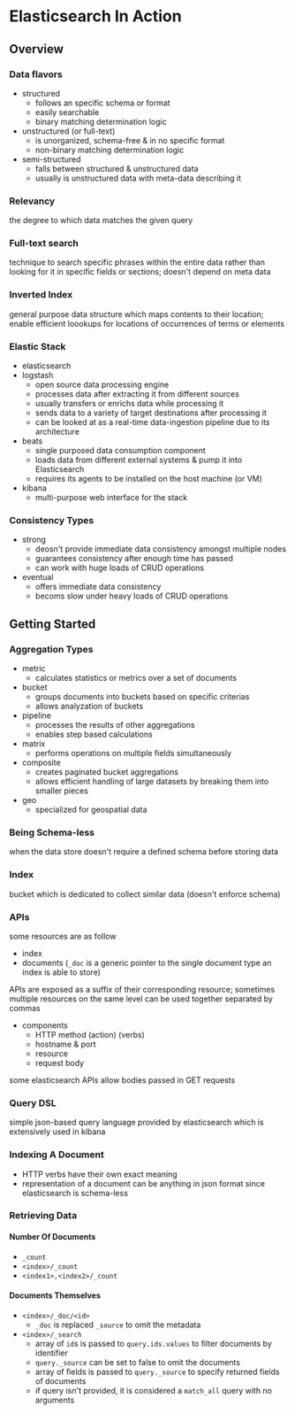 # Elasticsearch In Action
## Overview
### Data flavors
- structured
    - follows an specific schema or format
    - easily searchable
    - binary matching determination logic
- unstructured (or full-text)
    - is unorganized, schema-free & in no specific format
    - non-binary matching determination logic
- semi-structured
    - falls between structured & unstructured data
    - usually is unstructured data with meta-data describing it
### Relevancy
the degree to which data matches the given query
### Full-text search
technique to search specific phrases within the entire data rather than looking for it in specific fields or sections; doesn't depend on meta data
### Inverted Index
general purpose data structure which maps contents to their location; enable efficient loookups for locations of occurrences of terms or elements
### Elastic Stack
- elasticsearch
- logstash
    - open source data processing engine
    - processes data after extracting it from different sources
    - usually transfers or enrichs data while processing it
    - sends data to a variety of target destinations after processing it
    - can be looked at as a real-time data-ingestion pipeline due to its architecture
- beats
    - single purposed data consumption component
    - loads data from different external systems & pump it into Elasticsearch
    - requires its agents to be installed on the host machine (or VM)
- kibana
    - multi-purpose web interface for the stack
### Consistency Types
- strong
    - deosn't provide immediate data consistency amongst multiple nodes
    - guarantees consistency after enough time has passed
    - can work with huge loads of CRUD operations
- eventual
    - offers immediate data consistency
    - becoms slow under heavy loads of CRUD operations
## Getting Started
### Aggregation Types
- metric
    - calculates statistics or metrics over a set of documents
- bucket
    - groups documents into buckets based on specific criterias
    - allows analyzation of buckets
- pipeline
    - processes the results of other aggregations
    - enables step based calculations
- matrix
    - performs operations on multiple fields simultaneously
- composite
    - creates paginated bucket aggregations
    - allows efficient handling of large datasets by breaking them into smaller pieces
- geo
    - specialized for geospatial data
### Being Schema-less
when the data store doesn't require a defined schema before storing data
### Index
bucket which is dedicated to collect similar data (doesn't enforce schema)
### APIs
some resources are as follow
- index
- documents (`_doc` is a generic pointer to the single document type an index is able to store)
<!---->
APIs are exposed as a suffix of their corresponding resource; sometimes multiple resources on the same level can be used together separated by commas
- components
    - HTTP method (action) (verbs)
    - hostname & port
    - resource
    - request body
<!---->
some elasticsearch APIs allow bodies passed in GET requests
### Query DSL
simple json-based query language provided by elasticsearch which is extensively used in kibana
### Indexing A Document
- HTTP verbs have their own exact meaning
- representation of a document can be anything in json format since elasticsearch is schema-less
### Retrieving Data
#### Number Of Documents
- `_count`
- `<index>/_count`
- `<index1>,<index2>/_count`
#### Documents Themselves
- `<index>/_doc/<id>`
    -  `_doc` is replaced `_source` to omit the metadata
- `<index>/_search`
    - array of `id`s is passed to `query.ids.values` to filter documents by identifier
    - `query._source` can be set to false to omit the documents
    - array of fields is passed to `query._source` to specify returned fields of documents
    - if query isn't provided, it is considered a `match_all` query with no arguments
<!-- 2.3 full text search -->

